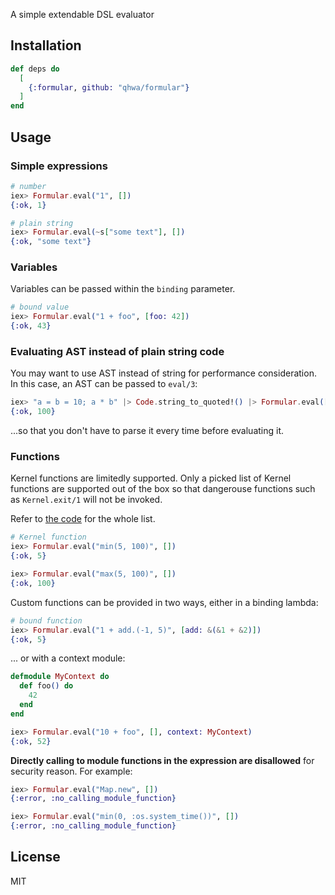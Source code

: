A simple extendable DSL evaluator

## Installation

```elixir
def deps do
  [
    {:formular, github: "qhwa/formular"}
  ]
end
```

## Usage

### Simple expressions

```elixir
# number
iex> Formular.eval("1", [])
{:ok, 1}

# plain string
iex> Formular.eval(~s["some text"], [])
{:ok, "some text"}
```

### Variables

Variables can be passed within the `binding` parameter.

```elixir
# bound value
iex> Formular.eval("1 + foo", [foo: 42])
{:ok, 43}
```

### Evaluating AST instead of plain string code

You may want to use AST instead of string for performance consideration. In this case, an AST can be passed to `eval/3`:

```elixir
iex> "a = b = 10; a * b" |> Code.string_to_quoted!() |> Formular.eval([])
{:ok, 100}
```

...so that you don't have to parse it every time before evaluating it.

### Functions

Kernel functions are limitedly supported. Only a picked list of Kernel functions are supported out of the box so that dangerouse functions such as `Kernel.exit/1` will not be invoked.

Refer to [the code](https://github.com/qhwa/formular/blob/master/lib/formular.ex#L6) for the whole list.

```elixir
# Kernel function
iex> Formular.eval("min(5, 100)", [])
{:ok, 5}

iex> Formular.eval("max(5, 100)", [])
{:ok, 100}
```

Custom functions can be provided in two ways, either in a binding lambda:

```elixir
# bound function
iex> Formular.eval("1 + add.(-1, 5)", [add: &(&1 + &2)])
{:ok, 5}
```
... or with a context module:

```elixir
defmodule MyContext do
  def foo() do
    42
  end
end

iex> Formular.eval("10 + foo", [], context: MyContext)
{:ok, 52}
```

**Directly calling to module functions in the expression are disallowed** for security reason. For example:

```elixir
iex> Formular.eval("Map.new", [])
{:error, :no_calling_module_function}

iex> Formular.eval("min(0, :os.system_time())", [])
{:error, :no_calling_module_function}
```

## License

MIT
